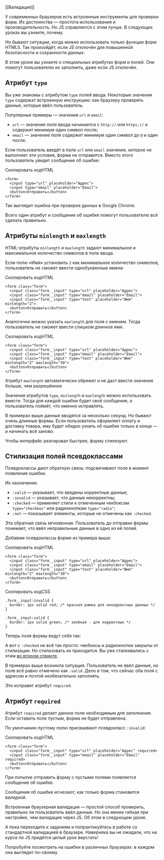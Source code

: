 [[Валидация]]

У современных браузеров есть встроенные инструменты для проверки форм. Их достоинства — простота использования и производительность. Но JS справляется с этим лучше. В следующих уроках вы узнаете, почему.

Но бывают ситуации, когда можно использовать только функции форм HTML5. Так произойдёт, если JS отключён для повышенной безопасности и сохранности данных.

В этом уроке вы узнаете о специальных атрибутах форм и полей. Они помогут пользователю их заполнить, даже если JS отключён.

## Атрибут `type`

Вы уже знакомы с атрибутом `type` полей ввода. Некоторые значения `type` содержат встроенную инструкцию: как браузеру проверять данные, которые ввёл пользователь.

Популярные примеры — значения `url` и `email`:

-   `url` — значение поля ввода начинается с `http://` или `https://` и содержит минимум один символ после;
-   `email` — значение поля содержит минимум один символ до `@` и один после.

Если пользователь введёт в поле `url` или `email` значение, которое не выполняет эти условия, форма не отправится. Вместо этого пользователь увидит сообщение об ошибке:

Скопировать кодHTML

```
<form>
  <input type="url" placeholder="Адрес">
  <input type="email" placeholder="Email">
  <button>Отправить</button>
</form> 
```

Так выглядит ошибка при проверке данных в Google Chrome.

Всего один атрибут и сообщение об ошибке помогут пользователю всё сделать правильно.

## Атрибуты `minlength` и `maxlength`

HTML-атрибуты `minlength` и `maxlength` задают минимальное и максимальное количество символов в поле ввода.

Если полю «Имя» установить `2` как минимальное количество символов, пользователь не сможет ввести однобуквенные имена:

Скопировать кодHTML

```
<form class="form">
  <input class="form__input" type="url" placeholder="Адрес">
  <input class="form__input" type="email" placeholder="Email">
  <input class="form__input" type="text" placeholder="Имя" minlength="2">
  <button>Отправить</button>
</form> 
```

Аналогично можно указать `maxlength` для поля с именем. Тогда пользователь не сможет ввести слишком длинное имя.

Скопировать кодHTML

```
<form class="form">
  <input class="form__input" type="url" placeholder="Адрес">
  <input class="form__input" type="email" placeholder="Email">
  <input class="form__input" type="text" placeholder="Имя" minlength="2" maxlength="30">
  <button>Отправить</button>
</form> 
```

Атрибут `maxlength` автоматически обрежет и не даст ввести значение больше, чем разрешённое

Значения атрибутов `type`, `minlength` и `maxlength` можно использовать вместе. Тогда для каждой ошибки будет своё сообщение, а пользователь поймёт, что именно исправлять.

В примерах выше данные вводятся за несколько секунд. Но бывают очень длинные формы. Если пользователь оформляет оплату и доставку товара, ему будет обидно узнать об ошибке только в конце — и начинать всё заново.

Чтобы интерфейс реагировал быстрее, форму стилизуют.

## Стилизация полей псевдоклассами

Псевдоклассы дают обратную связь: подсвечивают поле в момент появления ошибки.

Их назначение:

-   `:valid` — указывает, что введены корректные данные;
-   `:invalid` — указывает, что данные некорректны;
-   `:checked` — применяет стили к отмеченным чекбоксам `type="checkbox"` или радиокнопкам `type="radio"`;
-   `:not` — показывает элементы, которые не отмечены как `:checked`.

Эта обратная связь мгновенная. Пользователь до отправки формы понимает, что ввёл неправильные данные в одно из её полей.

Добавим псевдоклассы форме из примера выше:

Скопировать кодHTML

```
<form class="form">
  <input class="form__input" type="url" placeholder="Адрес">
  <input class="form__input" type="email" placeholder="Email">
  <input class="form__input" type="text" placeholder="Имя" minlength="2" maxlength="30">
  <button>Отправить</button>
</form> 
```

Скопировать кодCSS

```
.form__input:invalid {
  border: 1px solid red; /* красная рамка для некорректных данных */
} 

.form__input:valid {
  border: 1px solid green; /* зелёная - для корректных */
} 
```

Теперь поля формы ведут себя так:

А вот с `:checked` не всё так просто: чекбоксы и радиокнопки закрыты от стилизации. Но стилизовать их приходится. Вы уже сталкивались с этим [во втором спринте](https://praktikum.yandex.ru/trainer/web/lesson/61aa6bab-22f9-4bd2-8052-ba1b30c0ec80/task/d9363ed5-cef9-4706-8a70-6414788961eb/).

В примерах выше возникла ситуация. Пользователь не ввёл данные, но поле всё равно отмечено как `:valid`. Дело в том, что сейчас оба поля с адресом и почтой необязательно заполнять.

Это исправит атрибут `required`.

## Атрибут `required`

Атрибут `required` делает данное поле необходимым для заполнения. Если оставить поле пустым, форма не будет отправлена.

По умолчанию пустому полю присваивают псевдокласс `:invalid`:

Скопировать кодHTML

```
<form class="form">
  <input class="form__input" type="url" placeholder="Адрес" required>
  <input class="form__input" type="email" placeholder="Email" required>
  <button>Отправить</button>
</form> 
```

При попытке отправить форму с пустыми полями появляется сообщение об ошибке.

Сообщения об ошибке исчезают, как только форма становится валидной.

Встроенная браузерная валидация — простой способ проверить, правильно ли пользователь ввёл данные. Но она менее гибкая при настройке, чем валидация через JS. Об этом в следующем уроке.

А пока переходите к заданиям и попрактикуйтесь в работе со стандартной валидацией в браузере. Наверняка вы не ожидали, что на курсе по JS придётся целый урок верстать!

Попробуйте посмотреть на ошибки в различных браузерах: в каждом она выглядит по-своему.